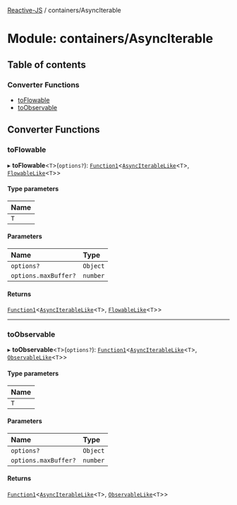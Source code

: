 [Reactive-JS](../README.md) / containers/AsyncIterable

# Module: containers/AsyncIterable

## Table of contents

### Converter Functions

- [toFlowable](containers_AsyncIterable.md#toflowable)
- [toObservable](containers_AsyncIterable.md#toobservable)

## Converter Functions

### toFlowable

▸ **toFlowable**<`T`\>(`options?`): [`Function1`](functions.md#function1)<[`AsyncIterableLike`](../interfaces/containers.AsyncIterableLike.md)<`T`\>, [`FlowableLike`](../interfaces/streaming.FlowableLike.md)<`T`\>\>

#### Type parameters

| Name |
| :------ |
| `T` |

#### Parameters

| Name | Type |
| :------ | :------ |
| `options?` | `Object` |
| `options.maxBuffer?` | `number` |

#### Returns

[`Function1`](functions.md#function1)<[`AsyncIterableLike`](../interfaces/containers.AsyncIterableLike.md)<`T`\>, [`FlowableLike`](../interfaces/streaming.FlowableLike.md)<`T`\>\>

___

### toObservable

▸ **toObservable**<`T`\>(`options?`): [`Function1`](functions.md#function1)<[`AsyncIterableLike`](../interfaces/containers.AsyncIterableLike.md)<`T`\>, [`ObservableLike`](../interfaces/rx.ObservableLike.md)<`T`\>\>

#### Type parameters

| Name |
| :------ |
| `T` |

#### Parameters

| Name | Type |
| :------ | :------ |
| `options?` | `Object` |
| `options.maxBuffer?` | `number` |

#### Returns

[`Function1`](functions.md#function1)<[`AsyncIterableLike`](../interfaces/containers.AsyncIterableLike.md)<`T`\>, [`ObservableLike`](../interfaces/rx.ObservableLike.md)<`T`\>\>
